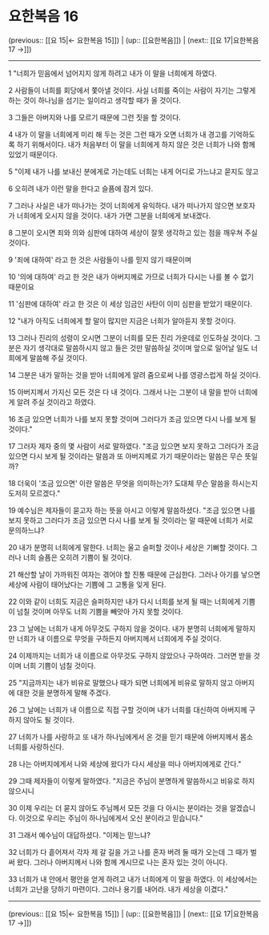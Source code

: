 # 요한복음 16

(previous:: [[요 15|← 요한복음 15]]) | (up:: [[요한복음]]) | (next:: [[요 17|요한복음 17 →]])

***




1 
"너희가 믿음에서 넘어지지 않게 하려고 내가 이 말을 너희에게 하였다. 



2 
사람들이 너희를 회당에서 쫓아낼 것이다. 사실 너희를 죽이는 사람이 자기는 그렇게 하는 것이 하나님을 섬기는 일이라고 생각할 때가 올 것이다. 



3 
그들은 아버지와 나를 모르기 때문에 그런 짓을 할 것이다. 



4 
내가 이 말을 너희에게 미리 해 두는 것은 그런 때가 오면 너희가 내 경고를 기억하도록 하기 위해서이다. 내가 처음부터 이 말을 너희에게 하지 않은 것은 너희가 나와 함께 있었기 때문이다. 



5 
"이제 내가 나를 보내신 분에게로 가는데도 너희는 내게 어디로 가느냐고 묻지도 않고 



6 
오히려 내가 이런 말을 한다고 슬픔에 잠겨 있다. 



7 
그러나 사실은 내가 떠나가는 것이 너희에게 유익하다. 내가 떠나가지 않으면 보호자가 너희에게 오시지 않을 것이다. 내가 가면 그분을 너희에게 보내겠다. 



8 
그분이 오시면 죄와 의와 심판에 대하여 세상이 잘못 생각하고 있는 점을 깨우쳐 주실 것이다. 



9 
'죄에 대하여' 라고 한 것은 사람들이 나를 믿지 않기 때문이며 



10 
'의에 대하여' 라고 한 것은 내가 아버지께로 가므로 너희가 다시는 나를 볼 수 없기 때문이요 



11 
'심판에 대하여' 라고 한 것은 이 세상 임금인 사탄이 이미 심판을 받았기 때문이다. 



12 
"내가 아직도 너희에게 할 말이 많지만 지금은 너희가 알아듣지 못할 것이다. 



13 
그러나 진리의 성령이 오시면 그분이 너희를 모든 진리 가운데로 인도하실 것이다. 그분은 자기 생각대로 말씀하시지 않고 들은 것만 말씀하실 것이며 앞으로 일어날 일도 너희에게 말씀해 주실 것이다. 



14 
그분은 내가 말하는 것을 받아 너희에게 알려 줌으로써 나를 영광스럽게 하실 것이다. 



15 
아버지께서 가지신 모든 것은 다 내 것이다. 그래서 나는 그분이 내 말을 받아 너희에게 알려 주실 것이라고 하였다. 



16 
조금 있으면 너희가 나를 보지 못할 것이며 그러다가 조금 있으면 다시 나를 보게 될 것이다." 



17 
그러자 제자 중의 몇 사람이 서로 말하였다. "조금 있으면 보지 못하고 그러다가 조금 있으면 다시 보게 될 것이라는 말씀과 또 아버지께로 가기 때문이라는 말씀은 무슨 뜻일까? 



18 
더욱이 '조금 있으면' 이란 말씀은 무엇을 의미하는가? 도대체 무슨 말씀을 하시는지 도저히 모르겠다." 



19 
예수님은 제자들이 묻고자 하는 뜻을 아시고 이렇게 말씀하셨다. "조금 있으면 나를 보지 못하고 그러다가 조금 있으면 다시 나를 보게 될 것이라는 말 때문에 너희가 서로 문의하느냐? 



20 
내가 분명히 너희에게 말한다. 너희는 울고 슬퍼할 것이나 세상은 기뻐할 것이다. 그러나 너희 슬픔은 오히려 기쁨이 될 것이다. 



21 
해산할 날이 가까워진 여자는 겪어야 할 진통 때문에 근심한다. 그러나 아기를 낳으면 세상에 사람이 태어났다는 기쁨에 그 고통을 잊게 된다. 



22 
이와 같이 너희도 지금은 슬퍼하지만 내가 다시 너희를 보게 될 때는 너희에게 기쁨이 넘칠 것이며 아무도 너희 기쁨을 빼앗아 가지 못할 것이다. 



23 
그 날에는 너희가 내게 아무것도 구하지 않을 것이다. 내가 분명히 너희에게 말하지만 너희가 내 이름으로 무엇을 구하든지 아버지께서 너희에게 주실 것이다. 



24 
이제까지는 너희가 내 이름으로 아무것도 구하지 않았으나 구하여라. 그러면 받을 것이며 너희 기쁨이 넘칠 것이다. 



25 
"지금까지는 내가 비유로 말했으나 때가 되면 너희에게 비유로 말하지 않고 아버지에 대한 것을 분명하게 말해 주겠다. 



26 
그 날에는 너희가 내 이름으로 직접 구할 것이며 내가 너희를 대신하여 아버지께 구하지 않아도 될 것이다. 



27 
너희가 나를 사랑하고 또 내가 하나님에게서 온 것을 믿기 때문에 아버지께서 몸소 너희를 사랑하신다. 



28 
나는 아버지에게서 나와 세상에 왔다가 다시 세상을 떠나 아버지에게로 간다." 



29 
그때 제자들이 이렇게 말하였다. "지금은 주님이 분명하게 말씀하시고 비유로 하지 않으시니 



30 
이제 우리는 더 묻지 않아도 주님께서 모든 것을 다 아시는 분이라는 것을 알겠습니다. 이것으로 우리는 주님이 하나님에게서 오신 분이라고 믿습니다." 



31 
그래서 예수님이 대답하셨다. "이제는 믿느냐? 



32 
너희가 다 흩어져서 각자 제 갈 길을 가고 나를 혼자 버려 둘 때가 오는데 그 때가 벌써 왔다. 그러나 아버지께서 나와 함께 계시므로 나는 혼자 있는 것이 아니다. 



33 
너희가 내 안에서 평안을 얻게 하려고 내가 너희에게 이 말을 하였다. 이 세상에서는 너희가 고난을 당하기 마련이다. 그러나 용기를 내어라. 내가 세상을 이겼다."

***

(previous:: [[요 15|← 요한복음 15]]) | (up:: [[요한복음]]) | (next:: [[요 17|요한복음 17 →]])
